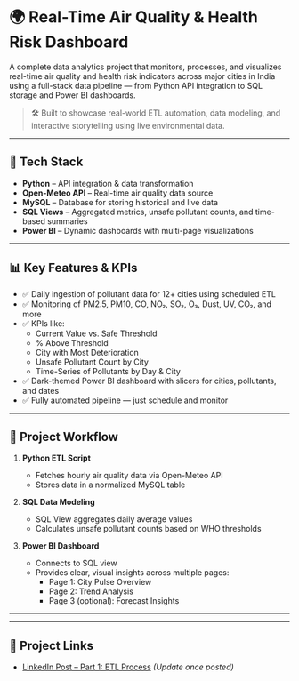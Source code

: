# 🌍 Real-Time Air Quality & Health Risk Dashboard

A complete data analytics project that monitors, processes, and visualizes real-time air quality and health risk indicators across major cities in India using a full-stack data pipeline — from Python API integration to SQL storage and Power BI dashboards.

> 🛠️ Built to showcase real-world ETL automation, data modeling, and interactive storytelling using live environmental data.

---

## 🚀 Tech Stack

- **Python** – API integration & data transformation
- **Open-Meteo API** – Real-time air quality data source
- **MySQL** – Database for storing historical and live data
- **SQL Views** – Aggregated metrics, unsafe pollutant counts, and time-based summaries
- **Power BI** – Dynamic dashboards with multi-page visualizations

---

## 📊 Key Features & KPIs

- ✅ Daily ingestion of pollutant data for 12+ cities using scheduled ETL
- ✅ Monitoring of PM2.5, PM10, CO, NO₂, SO₂, O₃, Dust, UV, CO₂, and more
- ✅ KPIs like:
  - Current Value vs. Safe Threshold
  - % Above Threshold
  - City with Most Deterioration
  - Unsafe Pollutant Count by City
  - Time-Series of Pollutants by Day & City
- ✅ Dark-themed Power BI dashboard with slicers for cities, pollutants, and dates
- ✅ Fully automated pipeline — just schedule and monitor

---

## 🧠 Project Workflow

1. **Python ETL Script**  
   - Fetches hourly air quality data via Open-Meteo API  
   - Stores data in a normalized MySQL table

2. **SQL Data Modeling**  
   - SQL View aggregates daily average values  
   - Calculates unsafe pollutant counts based on WHO thresholds

3. **Power BI Dashboard**  
   - Connects to SQL view  
   - Provides clear, visual insights across multiple pages:
     - Page 1: City Pulse Overview
     - Page 2: Trend Analysis
     - Page 3 (optional): Forecast Insights

---



> 

---

## 🔗 Project Links

- [LinkedIn Post – Part 1: ETL Process](https://www.linkedin.com/in/yourprofile) *(Update once posted)*


